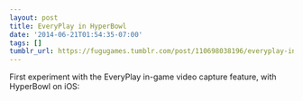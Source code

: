 ```yaml
---
layout: post
title: EveryPlay in HyperBowl
date: '2014-06-21T01:54:35-07:00'
tags: []
tumblr_url: https://fugugames.tumblr.com/post/110698038196/everyplay-in-hyperbowl
---
```

First experiment with the EveryPlay in-game video capture feature, with HyperBowl on iOS:

